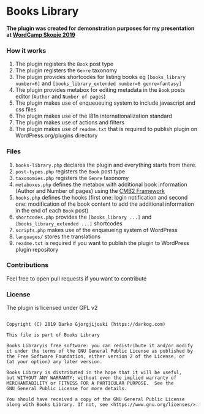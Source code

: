 # Books Library

**The plugin was created for demonstration purposes for my presentation at [WordCamp Skopje 2019](https://2019.skopje.wordcamp.org)**

### How it works

1. The plugin registers the `Book` post type
2. The plugin registers the `Genre` taxonomy
3. The plugin provides shortcodes for listing books eg `[books_library number=6]` and `[books_library_extended number=6 genre=fantasy]`
4. The plugin provides metabox for editing metadata in the `Book` posts editor (`Author` and `Number of pages`)
5. The plugin makes use of enqueueuing system to include javascript and css files
5. The plugin makes use of the l81n internationalization standard
6. The plugin makes use of actions and filters
7. The plugin makes use of `readme.txt` that is required to publish plugin on WordPress.org/plugins directory


### Files

1. `books-library.php` declares the plugin and everything starts from there.
2. `post-types.php` registers the `Book` post type
3. `taxonomies.php` registers the `Genre` taxonomy
4. `metaboxes.php` defines the metabox with additional book information (Author and Number of pages) using the [CMB2 Framework](https://github.com/CMB2/CMB2)
5. `hooks.php` defines the hooks (first one: login notification and second one: modification of the book content to add the additional information in the end of each `Book` post)
6. `shortcodes.php` provides the `[books_library ...]` and `[books_library_extended ...]` shortcodes
7. `scripts.php` makes use of the enqueueing system of WordPress
8. `languages/` stores the translations
9. `readme.txt` is required if you want to publish the plugin to WordPress plugin repository


### Contributions

Feel free to open pull requests if you want to contribute


### License

The plugin is licensed under GPL v2

```

Copyright (C) 2019 Darko Gjorgjijoski (https://darkog.com)

This file is part of Books Library

Books Libraryis free software: you can redistribute it and/or modify
it under the terms of the GNU General Public License as published by
the Free Software Foundation, either version 2 of the License, or
(at your option) any later version.

Books Library is distributed in the hope that it will be useful,
but WITHOUT ANY WARRANTY; without even the implied warranty of
MERCHANTABILITY or FITNESS FOR A PARTICULAR PURPOSE.  See the
GNU General Public License for more details.

You should have received a copy of the GNU General Public License
along with Books Library. If not, see <https://www.gnu.org/licenses/>.

```